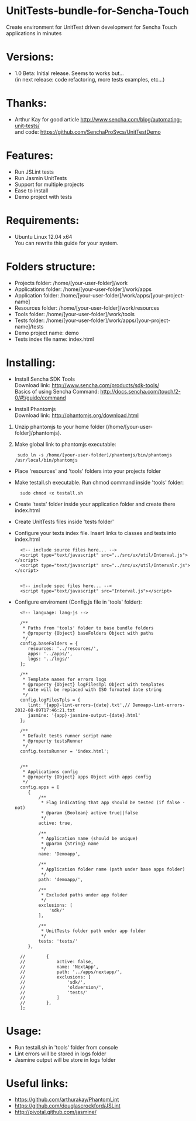 UnitTests-bundle-for-Sencha-Touch
=================================

Create environment for UnitTest driven development for Sencha Touch applications in minutes    

Versions:
=========
- 1.0 Beta: Initial release. Seems to works but...  
(in next release: code refactoring, more tests examples, etc...)  

Thanks:
=======
- Arthur Kay for good article http://www.sencha.com/blog/automating-unit-tests/  
and code: https://github.com/SenchaProSvcs/UnitTestDemo

Features:
=========
- Run JSLint tests  
- Run Jasmin UnitTests  
- Support for multiple projects  
- Ease to install  
- Demo project with tests

Requirements:
=============
- Ubuntu Linux 12.04 x64  
You can rewrite this guide for your system.  

Folders structure:
==================
- Projects folder: /home/[your-user-folder]/work  
- Applications folder: /home/[your-user-folder]/work/apps  
- Application folder: /home/[your-user-folder]/work/apps/[your-project-name]  
- Resources folder: /home/[your-user-folder]/work/resources  
- Tools folder: /home/[your-user-folder]/work/tools  
- Tests folder: /home/[your-user-folder]/work/apps/[your-project-name]/tests  
- Demo project name: demo  
- Tests index file name: index.html

Installing:
===========
- Install Sencha SDK Tools  
Download link: http://www.sencha.com/products/sdk-tools/  
Basics of using Sencha Command: http://docs.sencha.com/touch/2-0/#!/guide/command  

- Install Phantomjs  
Download link: http://phantomjs.org/download.html  
1) Unzip phantomjs to your home folder (/home/[your-user-folder]/phantomjs).  
2) Make global link to phantomjs executable:  
        
        sudo ln -s /home/[your-user-folder]/phantomjs/bin/phantomjs /usr/local/bin/phantomjs  

- Place 'resources' and 'tools' folders into your projects folder  
- Make testall.sh executable. Run chmod command inside 'tools' folder:  
        
        sudo chmod +x testall.sh

- Create 'tests' folder inside your application folder and create there index.html  
- Create UnitTests files inside 'tests folder'  
- Configure your texts index file. Insert links to classes and tests into index.html  
        
        <!-- include source files here... -->
        <script type="text/javascript" src="../src/ux/util/Interval.js"></script>
        <script type="text/javascript" src="../src/ux/util/Intervalr.js"></script>


        <!-- include spec files here... -->
        <script type="text/javascript" src="Interval.js"></script>

- Configure enviroment (Config.js file in 'tools' folder):  
        
        <!-- language: lang-js -->
        
        /**
         * Paths from 'tools' folder to base bundle folders
         * @property {Object} baseFolders Object with paths
         */
        config.baseFolders = {
           resources: '../resources/',
           apps: '../apps/',
           logs: '../logs/'
        };

        /**
         * Template names for errors logs
         * @property {Object} logFilesTpl Object with templates
         * date will be replaced with ISO formated date string
         */
        config.logFilesTpls = {
           lint: '{app}-lint-errors-{date}.txt',// Demoapp-lint-errors-2012-08-09T17:46:21.txt
           jasmine: '{app}-jasmine-output-{date}.html'
        };

        /**
         * Default tests runner script name
         * @property testsRunner
         */
        config.testsRunner = 'index.html';


        /**
         * Applications config
         * @property {Object} apps Object with apps config
         */
        config.apps = [
           {
               /**
                * Flag indicating that app should be tested (if false - not)
                * @param {Boolean} active true||false
                */
               active: true,

               /**
                * Application name (should be unique)
                * @param {String} name
                */
               name: 'Demoapp',

               /**
                * Application folder name (path under base apps folder)
                */
               path: 'demoapp/',

               /**
                * Excluded paths under app folder
                */
               exclusions: [
                   'sdk/'
               ],

               /**
                * UnitTests folder path under app folder
                */
               tests: 'tests/'
           },

        //        {
        //            active: false,
        //            name: 'NextApp',
        //            path: '../apps/nextapp/',
        //            exclusions: [
        //                'sdk/',
        //                'oldversion/',
        //                'tests/'
        //            ]
        //        },
        ];
        
Usage:  
======
- Run testall.sh in 'tools' folder from console
- Lint errors will be stored in logs folder
- Jasmine output will be store in logs folder

Useful links:  
=============
- https://github.com/arthurakay/PhantomLint  
- https://github.com/douglascrockford/JSLint  
- http://pivotal.github.com/jasmine/  